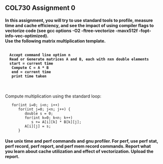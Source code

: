 ## COL730 Assignment 0

<h4>In this assignment, you will try to use standard tools to profile, measure time and cache efficiency, and see the impact of using compiler flags to vectorize code (see gcc options -O2 -ftree-vectorize -mavx512f -fopt-info-vec-optimized). <br>Use the following matrix multiplication template.
<br><br>

  ```
    Accept command line option n
    Read or Generate matrices A and B, each with nxn double elements
    start = current time
     Compute C = A * B
     end = current time
     print time taken
```
  
   </h4>
<br>

Compute multiplication using the standard loop:<br>
```
   for(int i=0; i<n; i++)
      for(int j=0; j<n; j++) {
         double s = 0;
         for(int k=0; k<n; k++)
            s += A[i][k] * B[k][j];
         A[i][j] = s;
      }
``` 
<h4>Use unix time and perf commands and gnu profiler. For perf, use perf stat, perf record, perf report, and perf mem record commands. Report what you learn about cache utilization and effect of vectorization. Upload the report.

